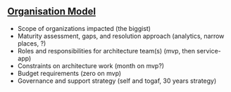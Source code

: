 ## [Organisation Model](pre.html)

- Scope of organizations impacted 
  (the biggist)
- Maturity assessment, gaps, and resolution approach
  (analytics, narrow places, ?)
- Roles and responsibilities for architecture team(s)
  (mvp, then service-app)
- Constraints on architecture work
  (month on mvp?)
- Budget requirements
  (zero on mvp)
- Governance and support strategy
  (self and togaf, 30 years strategy)
